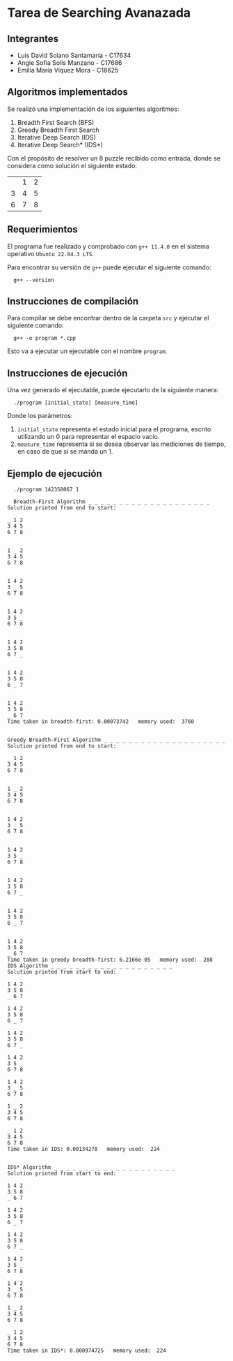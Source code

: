 # **Tarea de Searching Avanazada**

## **Integrantes**

+ Luis David Solano Santamaría - C17634
+ Angie Sofía Solís Manzano - C17686
+ Emilia María Víquez Mora - C18625


## **Algoritmos implementados**

Se realizó una implementación de los siguientes algoritmos:

1. Breadth First Search (BFS)
2. Greedy Breadth First Search
3. Iterative Deep Search (IDS)
4. Iterative Deep Search* (IDS*)

Con el propósito de resolver un 8 puzzle recibido como entrada, donde se considera como solución el siguiente estado:

|   |   |   |
|---|---|---|
|  | 1 | 2 |
| 3 | 4 | 5 |
| 6 | 7 | 8 |


## **Requerimientos**

El programa fue realizado y comprobado con `g++ 11.4.0` en el sistema operativo `Ubuntu 22.04.3 LTS`.

Para encontrar su versión de `g++` puede ejecutar el siguiente comando:

```
  g++ --version
```

## **Instrucciones de compilación**

Para compilar se debe encontrar dentro de la carpeta `src` y ejecutar el siguiente comando:

```
  g++ -o program *.cpp
```

Esto va a ejecutar un ejecutable con el nombre `program`.

## **Instrucciones de ejecución**

Una vez generado el ejecutable, puede ejecutarlo de la siguiente manera:

```
  ./program [initial_state] [measure_time]
```

Donde los parámetros:

1. `initial_state` representa el estado inicial para el programa, escrito utilizando un 0 para representar el espacio vacío.
2. `measure_time` representa si se desea observar las mediciones de tiempo, en caso de que sí se manda un 1.

## **Ejemplo de ejecución**

```
  ./program 142358067 1

  Breadth-First Algorithm _ _ _ _ _ _ _ _ _ _ _ _ _ _ _ _ _ _ _ _
Solution printed from end to start:

_ 1 2
3 4 5
6 7 8


1 _ 2
3 4 5
6 7 8


1 4 2
3 _ 5
6 7 8


1 4 2
3 5 _
6 7 8


1 4 2
3 5 8
6 7 _


1 4 2
3 5 8
6 _ 7


1 4 2
3 5 8
_ 6 7
Time taken in breadth-first: 0.00073742   memory used:  3760


Greedy Breadth-First Algorithm _ _ _ _ _ _ _ _ _ _ _ _ _ _ _ _ _ _ _ _
Solution printed from end to start:

_ 1 2
3 4 5
6 7 8


1 _ 2
3 4 5
6 7 8


1 4 2
3 _ 5
6 7 8


1 4 2
3 5 _
6 7 8


1 4 2
3 5 8
6 7 _


1 4 2
3 5 8
6 _ 7


1 4 2
3 5 8
_ 6 7
Time taken in greedy breadth-first: 6.2166e-05   memory used:  288
IDS Algorithm _ _ _ _ _ _ _ _ _ _ _ _ _ _ _ _ _ _ _ _
Solution printed from start to end:

1 4 2
3 5 8
_ 6 7

1 4 2
3 5 8
6 _ 7

1 4 2
3 5 8
6 7 _

1 4 2
3 5 _
6 7 8

1 4 2
3 _ 5
6 7 8

1 _ 2
3 4 5
6 7 8

_ 1 2
3 4 5
6 7 8
Time taken in IDS: 0.00134278   memory used:  224


IDS* Algorithm _ _ _ _ _ _ _ _ _ _ _ _ _ _ _ _ _ _ _ _
Solution printed from start to end:

1 4 2
3 5 8
_ 6 7

1 4 2
3 5 8
6 _ 7

1 4 2
3 5 8
6 7 _

1 4 2
3 5 _
6 7 8

1 4 2
3 _ 5
6 7 8

1 _ 2
3 4 5
6 7 8

_ 1 2
3 4 5
6 7 8
Time taken in IDS*: 0.000974725   memory used:  224
```